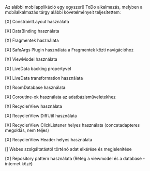 Az alábbi mobilapplikáció egy egyszerű ToDo alkalmazás, melyben a mobilalkalmazás tárgy alábbi követelményeit teljesítettem:

[X] ConstraintLayout használata

[X] DataBinding használata

[X] Fragmentek használata

[X] SafeArgs Plugin használata a Fragmentek közti navigációhoz

[X] ViewModel használata

[X] LiveData backing propertyvel 

[X] LiveData transformation használata 

[X] RoomDatabase használata 

[X] Coroutine-ok használata az adatbázisműveletekhez

[X] RecyclerView használata 

[X] RecyclerView DiffUtil használata 

[X] RecyclerView ClickListener helyes használata (concatadapteres megoldás, nem teljes)

[X] RecyclerView Header helyes használata

[] Webes szolgáltatástól történő adat elkérése és megjelenítése

[X] Repository pattern használata (Réteg a viewmodel és a database - internet közé)
